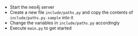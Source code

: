  - Start the neo4j server  
 - Create a new file `include/paths.py` and copy the contents of `include/paths.py.sample` into it  
 - Change the variables in `include/paths.py` accordingly  
 - Execute `main.py` to get started  

